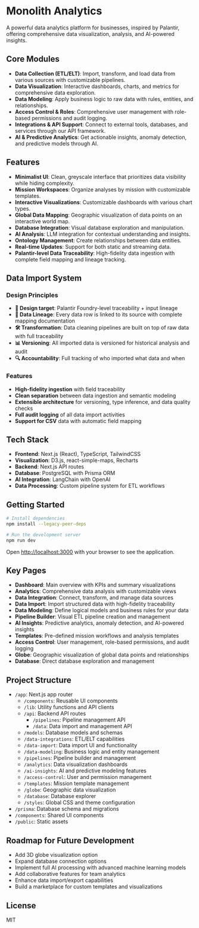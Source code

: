 # Monolith Analytics

A powerful data analytics platform for businesses, inspired by Palantir, offering comprehensive data visualization, analysis, and AI-powered insights.

## Core Modules

- **Data Collection (ETL/ELT)**: Import, transform, and load data from various sources with customizable pipelines.
- **Data Visualization**: Interactive dashboards, charts, and metrics for comprehensive data exploration.
- **Data Modeling**: Apply business logic to raw data with rules, entities, and relationships.
- **Access Control & Roles**: Comprehensive user management with role-based permissions and audit logging.
- **Integrations & API Support**: Connect to external tools, databases, and services through our API framework.
- **AI & Predictive Analytics**: Get actionable insights, anomaly detection, and predictive models through AI.

## Features

- **Minimalist UI**: Clean, greyscale interface that prioritizes data visibility while hiding complexity.
- **Mission Workspaces**: Organize analyses by mission with customizable templates.
- **Interactive Visualizations**: Customizable dashboards with various chart types.
- **Global Data Mapping**: Geographic visualization of data points on an interactive world map.
- **Database Integration**: Visual database exploration and manipulation.
- **AI Analysis**: LLM integration for contextual understanding and insights.
- **Ontology Management**: Create relationships between data entities.
- **Real-time Updates**: Support for both static and streaming data.
- **Palantir-level Data Traceability**: High-fidelity data ingestion with complete field mapping and lineage tracking.

## Data Import System

### Design Principles

- **🎯 Design target**: Palantir Foundry-level traceability + input lineage
- **🧬 Data Lineage**: Every data row is linked to its source with complete mapping documentation
- **🛠 Transformation**: Data cleaning pipelines are built on top of raw data with full traceability
- **📊 Versioning**: All imported data is versioned for historical analysis and audit
- **🔍 Accountability**: Full tracking of who imported what data and when

### Features

- **High-fidelity ingestion** with field traceability
- **Clean separation** between data ingestion and semantic modeling
- **Extensible architecture** for versioning, type inference, and data quality checks
- **Full audit logging** of all data import activities
- **Support for CSV** data with automatic field mapping

## Tech Stack

- **Frontend**: Next.js (React), TypeScript, TailwindCSS
- **Visualization**: D3.js, react-simple-maps, Recharts
- **Backend**: Next.js API routes
- **Database**: PostgreSQL with Prisma ORM
- **AI Integration**: LangChain with OpenAI
- **Data Processing**: Custom pipeline system for ETL workflows

## Getting Started

```bash
# Install dependencies
npm install --legacy-peer-deps

# Run the development server
npm run dev
```

Open [http://localhost:3000](http://localhost:3000) with your browser to see the application.

## Key Pages

- **Dashboard**: Main overview with KPIs and summary visualizations
- **Analytics**: Comprehensive data analysis with customizable views
- **Data Integration**: Connect, transform, and manage data sources 
- **Data Import**: Import structured data with high-fidelity traceability
- **Data Modeling**: Define logical models and business rules for your data
- **Pipeline Builder**: Visual ETL pipeline creation and management
- **AI Insights**: Predictive analytics, anomaly detection, and AI-powered insights
- **Templates**: Pre-defined mission workflows and analysis templates
- **Access Control**: User management, role-based permissions, and audit logging
- **Globe**: Geographic visualization of global data points and relationships
- **Database**: Direct database exploration and management

## Project Structure

- `/app`: Next.js app router
  - `/components`: Reusable UI components
  - `/lib`: Utility functions and API clients
  - `/api`: Backend API routes
    - `/pipelines`: Pipeline management API
    - `/data`: Data import and management API
  - `/models`: Database models and schemas
  - `/data-integrations`: ETL/ELT capabilities
  - `/data-import`: Data import UI and functionality
  - `/data-modeling`: Business logic and entity management
  - `/pipelines`: Pipeline builder and management
  - `/analytics`: Data visualization dashboards
  - `/ai-insights`: AI and predictive modeling features
  - `/access-control`: User and permission management
  - `/templates`: Mission template management
  - `/globe`: Geographic data visualization
  - `/database`: Database explorer
  - `/styles`: Global CSS and theme configuration
- `/prisma`: Database schema and migrations
- `/components`: Shared UI components
- `/public`: Static assets

## Roadmap for Future Development

- Add 3D globe visualization option
- Expand database connection options
- Implement full AI processing with advanced machine learning models
- Add collaborative features for team analytics
- Enhance data import/export capabilities
- Build a marketplace for custom templates and visualizations

## License

MIT 